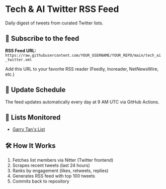 # Tech & AI Twitter RSS Feed

Daily digest of tweets from curated Twitter lists.

## 📡 Subscribe to the feed

**RSS Feed URL:** `https://raw.githubusercontent.com/YOUR_USERNAME/YOUR_REPO/main/tech_ai_twitter.xml`

Add this URL to your favorite RSS reader (Feedly, Inoreader, NetNewsWire, etc.)

## 🔄 Update Schedule

The feed updates automatically every day at 9 AM UTC via GitHub Actions.

## 📝 Lists Monitored

- [Garry Tan's List](https://x.com/i/lists/1539497752140206080)

## 🛠️ How It Works

1. Fetches list members via Nitter (Twitter frontend)
2. Scrapes recent tweets (last 24 hours)
3. Ranks by engagement (likes, retweets, replies)
4. Generates RSS feed with top 100 tweets
5. Commits back to repository
